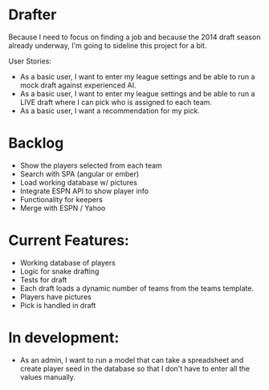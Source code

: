 Drafter
=======


Because I need to focus on finding a job and because the 2014 draft season already underway, I'm going to sideline this project for a bit.



User Stories:
* As a basic user, I want to enter my league settings and be able to run a mock draft against experienced AI.
* As a basic user, I want to enter my league settings and be able to run a LIVE draft where I can pick who is assigned to each team.
* As a basic user, I want a recommendation for my pick.

Backlog
=======
* Show the players selected from each team
* Search with SPA (angular or ember)
* Load working database w/ pictures
* Integrate ESPN API to show player info
* Functionality for keepers
* Merge with ESPN / Yahoo

Current Features:
===============
* Working database of players
* Logic for snake drafting
* Tests for draft
* Each draft loads a dynamic number of teams from the teams template.
* Players have pictures
* Pick is handled in draft

In development:
===============
* As an admin, I want to run a model that can take a spreadsheet and create player seed in the database so that I don't have to enter all the values manually.
